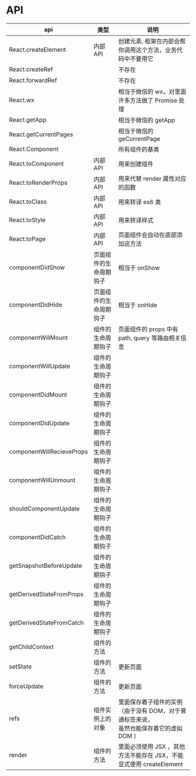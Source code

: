# API

| api                       | 类型                   | 说明                                                                                        |
| ------------------------- | ---------------------- | ------------------------------------------------------------------------------------------- |
| React.createElement       | 内部 API               | 创建元素, 框架在内部会帮你调用这个方法，业务代码中不要用它                                  |
| React.createRef           | &nbsp;                 | 不存在                                                                                      |
| React.forwardRef          | &nbsp;                 | 不存在                                                                                      |
| React.wx                  | &nbsp;                 | 相当于微信的 wx，对里面许多方法做了 Promise 处理                                            |
| React.getApp              | &nbsp;                 | 相当于微信的 getApp                                                                         |
| React.getCurrentPages     | &nbsp;                 | 相当于微信的 geCurrentPage                                                                  |
| React.Component           | &nbsp;                 | 所有组件的基类                                                                              |
| React.toComponent         | 内部 API               | 用来创建组件                                                                                |
| React.toRenderProps       | 内部 API               | 用来代替 render 属性对应的函数                                                              |
| React.toClass             | 内部 API               | 用来转译 es6 类                                                                             |
| React.toStyle             | 内部 API               | 用来转译样式                                                                                |
| React.toPage              | 内部 API               | 页面组件会自动在底部添加这方法                                                              |
| componentDidShow          | 页面组件的生命周期钩子 | 相当于 onShow                                                                               |
| componentDidHide          | 页面组件的生命周期钩子 | 相当于 onHide                                                                               |
| componentWillMount        | 组件的生命周期钩子     | 页面组件的 props 中有 path, query 等路由相关信息                                            |
| componentWillUpdate       | 组件的生命周期钩子     |                                                                                             |
| componentDidMount         | 组件的生命周期钩子     |                                                                                             |
| componentDidUpdate        | 组件的生命周期钩子     |                                                                                             |
| componentWillRecieveProps | 组件的生命周期钩子     |                                                                                             |
| componentWillUnmount      | 组件的生命周期钩子     |                                                                                             |
| shouldComponentUpdate     | 组件的生命周期钩子     |                                                                                             |
| componentDidCatch         | 组件的生命周期钩子     |
| getSnapshotBeforeUpdate   | 组件的生命周期钩子     |                                                                                             |
| getDerivedStateFromProps  | 组件的生命周期钩子     |                                                                                             |
| getDerivedStateFromCatch  | 组件的生命周期钩子     |
| getChildContext           | 组件的方法             |                                                                                             |  |
| setState                  | 组件的方法             | 更新页面                                                                                    |
| forceUpdate               | 组件的方法             | 更新页面                                                                                    |
| refs                      | 组件实例上的对象       | 里面保存着子组件的实例（由于没有 DOM，对于普通标签来说， <br />虽然也能保存着它的虚拟 DOM ) |
| render                    | 组件的方法             | 里面必须使用 JSX ，其他方法不能存在 JSX，不能显式使用 createElement                         |
